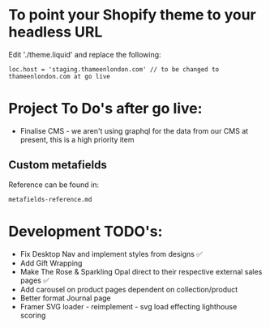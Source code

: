 # To point your Shopify theme to your headless URL

Edit './theme.liquid' and replace the following:

```
loc.host = 'staging.thameenlondon.com' // to be changed to thameenlondon.com at go live
```

# Project To Do's after go live:

- Finalise CMS - we aren't using graphql for the data from our CMS at present, this is a high priority item

## Custom metafields

Reference can be found in:

```
metafields-reference.md
```

# Development TODO's:

- Fix Desktop Nav and implement styles from designs ✅
- Add Gift Wrapping
- Make The Rose & Sparkling Opal direct to their respective external sales pages ✅
- Add carousel on product pages dependent on collection/product
- Better format Journal page
- Framer SVG loader - reimplement - svg load effecting lighthouse scoring
